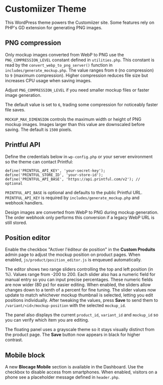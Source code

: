 # Customiizer Theme

This WordPress theme powers the Customiizer site. Some features rely on PHP's GD extension for generating PNG images.

## PNG compression

Only mockup images converted from WebP to PNG use the `PNG_COMPRESSION_LEVEL` constant defined in `utilities.php`. This constant is read by the `convert_webp_to_png_server()` function in `includes/generate_mockup.php`. The value ranges from `0` (no compression) to `9` (maximum compression). Higher compression reduces file size but increases CPU usage when saving images.

Adjust `PNG_COMPRESSION_LEVEL` if you need smaller mockup files or faster image generation.

The default value is set to `6`, trading some compression for noticeably faster file saves.

`MOCKUP_MAX_DIMENSION` controls the maximum width or height of PNG mockup images.
Images larger than this value are downscaled before saving. The default is `1500` pixels.

## Printful API

Define the credentials below in `wp-config.php` or your server environment so the theme can contact Printful:

```
define('PRINTFUL_API_KEY', 'your-secret-key');
define('PRINTFUL_STORE_ID', 'your-store-id');
define('PRINTFUL_API_BASE', 'https://api.printful.com/v2'); // optional
```

`PRINTFUL_API_BASE` is optional and defaults to the public Printful URL. `PRINTFUL_API_KEY` is required by `includes/generate_mockup.php` and webhook handlers.


Design images are converted from WebP to PNG during mockup generation. The order
webhook only performs this conversion if a legacy WebP URL is still stored.

## Position editor

Enable the checkbox "Activer l'éditeur de position" in the **Custom Produits** admin page to adjust the mockup position on product pages. When enabled, `js/product/position_editor.js` is enqueued automatically.

The editor shows two range sliders controlling the top and left position (in %). Values range from -200 to 200. Each slider also has a numeric field for manual entry so you can input precise percentages. These numeric fields are now wider (80&nbsp;px) for easier editing. When enabled, the sliders allow changes down to a tenth of a percent for fine tuning. The slider values now update to match whichever mockup thumbnail is selected, letting you edit positions individually. After tweaking the values, press **Save** to send them to `/variant/<id>/mockup-position` with the selected `mockup_id`.

The panel also displays the current `product_id`, `variant_id` and `mockup_id` so you can verify which item you are editing.


The floating panel uses a grayscale theme so it stays visually distinct from the product page. The **Save** button now appears in black for higher contrast.

## Mobile block

A new **Blocage Mobile** section is available in the Dashboard. Use the checkbox to disable access from smartphones. When enabled, visitors on a phone see a placeholder message defined in `header.php`.
